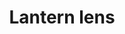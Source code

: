 ---
layout: item
title: Lantern lens
item-id: 4542
datatable: true
id: 4542
name: "Lantern lens"
members: true
lowalch: 28
highalch: 42
examine: "A roughly circular disc of glass."
monsters:
  - id: 476
    name: "Wall beast"
    members: true
    combat_level: 49
    wiki_url: "https://oldschool.runescape.wiki/w/Wall_beast#Beast"
    drops:
      - quantity: "1"
        rarity: 0.125
    image: "https://oldschool.runescape.wiki/images/thumb/9/91/Wall_beast.png/180px-Wall_beast.png?1a7bf"
---